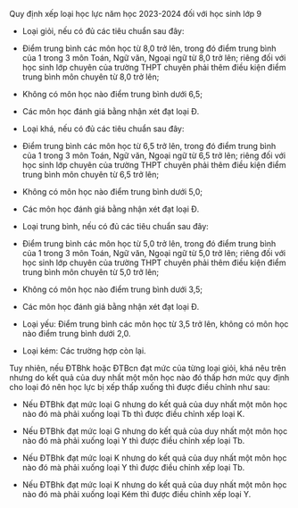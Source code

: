 Quy định xếp loại học lực năm học 2023-2024 đối với học sinh lớp 9

- Loại giỏi, nếu có đủ các tiêu chuẩn sau đây:

+ Điểm trung bình các môn học từ 8,0 trở lên, trong đó điểm trung bình của 1 trong 3 môn Toán, Ngữ văn, Ngoại ngữ từ 8,0 trở lên; riêng đối với học sinh lớp chuyên của trường THPT chuyên phải thêm điều kiện điểm trung bình môn chuyên từ 8,0 trở lên;

+ Không có môn học nào điểm trung bình dưới 6,5;

+ Các môn học đánh giá bằng nhận xét đạt loại Đ.

- Loại khá, nếu có đủ các tiêu chuẩn sau đây:

+ Điểm trung bình các môn học từ 6,5 trở lên, trong đó điểm trung bình của 1 trong 3 môn Toán, Ngữ văn, Ngoại ngữ từ 6,5 trở lên; riêng đối với học sinh lớp chuyên của trường THPT chuyên phải thêm điều kiện điểm trung bình môn chuyên từ 6,5 trở lên;

+ Không có môn học nào điểm trung bình dưới 5,0;

+ Các môn học đánh giá bằng nhận xét đạt loại Đ.

- Loại trung bình, nếu có đủ các tiêu chuẩn sau đây:

+ Điểm trung bình các môn học từ 5,0 trở lên, trong đó điểm trung bình của 1 trong 3 môn Toán, Ngữ văn, Ngoại ngữ từ 5,0 trở lên; riêng đối với học sinh lớp chuyên của trường THPT chuyên phải thêm điều kiện điểm trung bình môn chuyên từ 5,0 trở lên;

+ Không có môn học nào điểm trung bình dưới 3,5;

+ Các môn học đánh giá bằng nhận xét đạt loại Đ.

- Loại yếu: Điểm trung bình các môn học từ 3,5 trở lên, không có môn học nào điểm trung bình dưới 2,0.

- Loại kém: Các trường hợp còn lại.

Tuy nhiên, nếu ĐTBhk hoặc ĐTBcn đạt mức của từng loại giỏi, khá nêu trên nhưng do kết quả của duy nhất một môn học nào đó thấp hơn mức quy định cho loại đó nên học lực bị xếp thấp xuống thì được điều chỉnh như sau:

+ Nếu ĐTBhk đạt mức loại G nhưng do kết quả của duy nhất một môn học nào đó mà phải xuống loại Tb thì được điều chỉnh xếp loại K.

+ Nếu ĐTBhk đạt mức loại G nhưng do kết quả của duy nhất một môn học nào đó mà phải xuống loại Y thì được điều chỉnh xếp loại Tb.

+ Nếu ĐTBhk đạt mức loại K nhưng do kết quả của duy nhất một môn học nào đó mà phải xuống loại Y thì được điều chỉnh xếp loại Tb.

+ Nếu ĐTBhk đạt mức loại K nhưng do kết quả của duy nhất một môn học nào đó mà phải xuống loại Kém thì được điều chỉnh xếp loại Y.